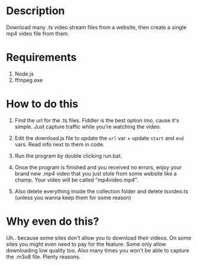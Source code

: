 # Description
Download many .ts video stream files from a website, then create a single mp4 video file from them.

# Requirements
1. Node.js
2. ffmpeg.exe

# How to do this

1. Find the url for the .ts files. Fiddler is the best option imo, cause it's simple. Just capture traffic while you're watching the video.

2. Edit the download.js file to update the ```url``` var + update ```start``` and ```end``` vars. Read info next to them in code.

3. Run the program by double clicking run.bat. 

4. Once the program is finished and you received no errors, enjoy your brand new .mp4 video that you just stole from some website like a champ. Your video will be called "mp4video.mp4".

5. Also delete everything inside the collection folder and delete tsvideo.ts (unless you wanna keep them for some reason)

# Why even do this?

Uh.. because some sites don't allow you to download their videos. On some sites you might even need to pay for the feature. Some only allow downloading low quality too. Also many times you won't be able to capture the .m3u8 file. Plenty reasons.
